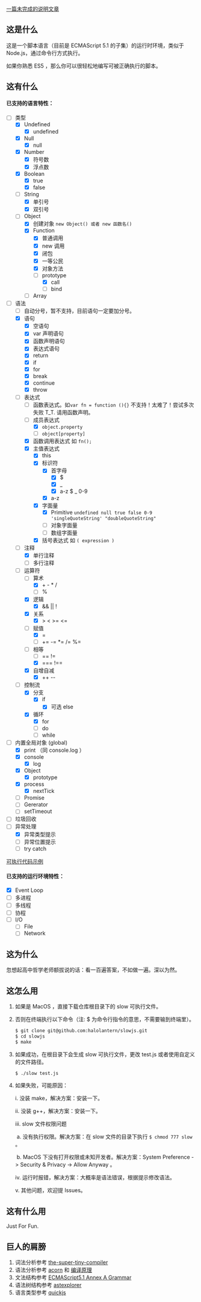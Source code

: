 [一篇未完成的说明文章](https://github.com/halolantern/blog/blob/main/%E8%8A%B1%E4%BA%86%E5%8D%81%E5%A4%A9%E6%97%B6%E9%97%B4%EF%BC%8C%E5%86%99%E4%BA%86%E4%B8%80%E9%97%A8%E8%A7%A3%E9%87%8A%E5%9E%8B%E8%AF%AD%E8%A8%80.md)

## 这是什么

这是一个脚本语言（目前是 ECMAScript 5.1 的子集）的运行时环境，类似于 Node.js，通过命令行方式执行。

如果你熟悉 ES5 ，那么你可以很轻松地编写可被正确执行的脚本。

## 这有什么

#### 已支持的语言特性：

- [ ] 类型
  - [x] Undefined
    - [x] undefined
  - [x] Null
    - [x] null
  - [x] Number
    - [x] 符号数
    - [x] 浮点数
  - [x] Boolean
    - [x] true
    - [x] false
  - [ ] String
    - [x] 单引号
    - [x] 双引号
  - [ ] Object
    - [x] 创建对象 `new Object() 或者 new 函数名()`
    - [x] Function 
      - [x] 普通调用
      - [x] new 调用 
      - [x] 闭包
      - [x] 一等公民
      - [x] 对象方法
      - [ ] prototype
        - [x] call
        - [ ] bind
    - [ ] Array
- [ ] 语法
  - [ ] 自动分号，暂不支持，目前语句一定要加分号。
  - [x] 语句
    - [x] 空语句
    - [x] var 声明语句
    - [x] 函数声明语句
    - [x] 表达式语句
    - [x] return
    - [x] if
    - [x] for
    - [x] break
    - [x] continue
    - [x] throw
  - [ ] 表达式
    - [ ] 函数表达式。如`var fn = function (){}` 不支持！太难了！尝试多次失败 T_T. 请用函数声明。
    - [ ] 成员表达式 
      - [x] `object.property` 
      - [ ] `object[property]`
    - [x] 函数调用表达式 如 `fn();`
    - [x] 主值表达式
      - [x] this 
      - [x] 标识符
        - [x] 首字母
          - [x] $
          - [x] _
          - [x] a-z $ _ 0-9
        - [x] a-z
      - [x] 字面量
        - [x] Primitive `undefined null true false 0-9 'singleQuoteString' "doubleQuoteString"`
        - [ ] 对象字面量
        - [ ] 数组字面量
      - [x] 括号表达式 如 `( expression )`
  - [ ] 注释
    - [x] 单行注释
    - [ ] 多行注释
  - [ ] 运算符
    - [ ] 算术
      - [x] \+ \- \* / 
      - [ ] %
    - [x] 逻辑
      - [x] && || !
    - [x] 关系
      - [x] \>  \< \>=  \<=
    - [ ] 赋值 
      - [x] = 
      - [ ] += -= *= /= %=
    - [ ] 相等
      - [ ] == != 
      - [x] === !==
    - [x] 自增自减
      - [x] ++ --
  - [ ] 控制流
    - [x] 分支
      - [x] if
        - [x] 可选 else
    - [x] 循环
      - [x] for
      - [ ] do
      - [ ] while
- [ ] 内置全局对象 (global)
  - [x] print （同 console.log ）
  - [x] console
    - [x] log
  - [x] Object
    - [x] prototype
  - [x] process
    - [x] nextTick
  - [ ] Promise
  - [ ] Gererator
  - [ ] setTimeout
- [ ] 垃圾回收
- [ ] 异常处理
  - [x] 异常类型提示
  - [ ] 异常位置提示
  - [ ] try catch

[可执行代码示例](https://github.com/halolantern/slowjs/blob/main/test.js)

#### 已支持的运行环境特性：

- [x] Event Loop
- [ ] 多进程
- [ ] 多线程
- [ ] 协程
- [ ] I/O
  - [ ] File 
  - [ ] Network

## 这为什么

忽想起高中哲学老师额拔说的话：看一百遍答案，不如做一遍。深以为然。

## 这怎么用

1. 如果是 MacOS ，直接下载仓库根目录下的 slow 可执行文件。

2. 否则在终端执行以下命令（注: $ 为命令行指令的意思，不需要输到终端里）。

   ```bash
   $ git clone git@github.com:halolantern/slowjs.git
   $ cd slowjs
   $ make
   ```

3. 如果成功，在根目录下会生成 slow 可执行文件，更改 test.js 或者使用自定义的文件路径。

   ```bash
   $ ./slow test.js
   ```
   
4. 如果失败，可能原因：

   i. 没装 make，解决方案：安装一下。

   ii. 没装 g++，解决方案：安装一下。

   iii. slow 文件权限问题

   ​	a. 没有执行权限。解决方案：在 slow 文件的目录下执行 `$ chmod 777 slow` 。
   
   ​	b. MacOS 下没有打开权限或未知开发者。解决方案：System Preference -> Security & Privacy -> Allow Anyway 。
   
   iv. 运行时报错，解决方案：大概率是语法错误，根据提示修改语法。
   
   v. 其他问题，欢迎提 Issues。

## 这有什么用

Just For Fun.

## 巨人的肩膀

1. 词法分析参考 [the-super-tiny-compiler](https://github.com/jamiebuilds/the-super-tiny-compiler)
2. 语法分析参考 [acorn](https://github.com/acornjs/acorn) 和 [编译原理](https://book.douban.com/subject/3296317/)
3. 文法结构参考 [ECMAScript5.1 Annex A Grammar](https://262.ecma-international.org/5.1/#sec-A)
4. 语法树结构参考  [astexplorer](https://astexplorer.net/)
5. 语言类型参考 [quickjs](https://github.com/bellard/quickjs/blob/master/quickjs.h)

